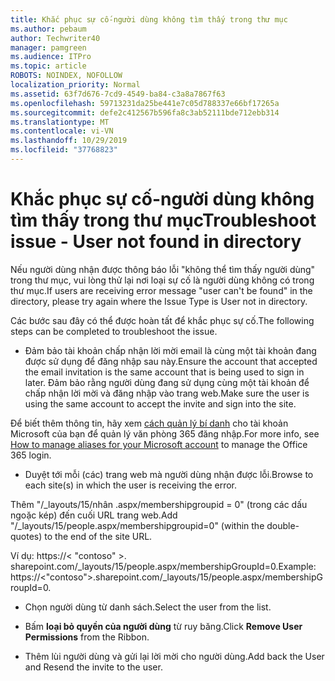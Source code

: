 ```yaml
---
title: Khắc phục sự cố-người dùng không tìm thấy trong thư mục
ms.author: pebaum
author: Techwriter40
manager: pamgreen
ms.audience: ITPro
ms.topic: article
ROBOTS: NOINDEX, NOFOLLOW
localization_priority: Normal
ms.assetid: 63f7d676-7cd9-4549-ba84-c3a8a7867f63
ms.openlocfilehash: 59713231da25be441e7c05d788337e66bf17265a
ms.sourcegitcommit: defe2c412567b596fa8c3ab52111bde712ebb314
ms.translationtype: MT
ms.contentlocale: vi-VN
ms.lasthandoff: 10/29/2019
ms.locfileid: "37768823"
---
```

# <a name="troubleshoot-issue---user-not-found-in-directory"></a><span data-ttu-id="6686d-102">Khắc phục sự cố-người dùng không tìm thấy trong thư mục</span><span class="sxs-lookup"><span data-stu-id="6686d-102">Troubleshoot issue - User not found in directory</span></span>

<span data-ttu-id="6686d-103">Nếu người dùng nhận được thông báo lỗi "không thể tìm thấy người dùng" trong thư mục, vui lòng thử lại nơi loại sự cố là người dùng không có trong thư mục.</span><span class="sxs-lookup"><span data-stu-id="6686d-103">If users are receiving error message "user can't be found" in the directory, please try again where the Issue Type is User not in directory.</span></span>

<span data-ttu-id="6686d-104">Các bước sau đây có thể được hoàn tất để khắc phục sự cố.</span><span class="sxs-lookup"><span data-stu-id="6686d-104">The following steps can be completed to troubleshoot the issue.</span></span>

- <span data-ttu-id="6686d-105">Đảm bảo tài khoản chấp nhận lời mời email là cùng một tài khoản đang được sử dụng để đăng nhập sau này.</span><span class="sxs-lookup"><span data-stu-id="6686d-105">Ensure the account that accepted the email invitation is the same account that is being used to sign in later.</span></span> <span data-ttu-id="6686d-106">Đảm bảo rằng người dùng đang sử dụng cùng một tài khoản để chấp nhận lời mời và đăng nhập vào trang web.</span><span class="sxs-lookup"><span data-stu-id="6686d-106">Make sure the user is using the same account to accept the invite and sign into the site.</span></span> 

<span data-ttu-id="6686d-107">Để biết thêm thông tin, hãy xem [cách quản lý bí danh</a> cho tài khoản Microsoft của bạn để quản lý văn phòng 365 đăng nhập](https://support.microsoft.com/help/12407/microsoft-account-how-to-manage-aliases).</span><span class="sxs-lookup"><span data-stu-id="6686d-107">For more info, see [How to manage aliases for your Microsoft account</a> to manage the Office 365 login](https://support.microsoft.com/help/12407/microsoft-account-how-to-manage-aliases).</span></span> 

- <span data-ttu-id="6686d-108">Duyệt tới mỗi (các) trang web mà người dùng nhận được lỗi.</span><span class="sxs-lookup"><span data-stu-id="6686d-108">Browse to each site(s) in which the user is receiving the error.</span></span> 

<span data-ttu-id="6686d-109">Thêm "/_layouts/15/nhân .aspx/membershipgroupid = 0" (trong các dấu ngoặc kép) đến cuối URL trang web.</span><span class="sxs-lookup"><span data-stu-id="6686d-109">Add "/_layouts/15/people.aspx/membershipgroupid=0" (within the double-quotes) to the end of the site URL.</span></span> 

<span data-ttu-id="6686d-110">Ví dụ: https://< "contoso" >. sharepoint.com/_layouts/15/people.aspx/membershipGroupId=0.</span><span class="sxs-lookup"><span data-stu-id="6686d-110">Example: https://<"contoso">.sharepoint.com/_layouts/15/people.aspx/membershipGroupId=0.</span></span>

- <span data-ttu-id="6686d-111">Chọn người dùng từ danh sách.</span><span class="sxs-lookup"><span data-stu-id="6686d-111">Select the user from the list.</span></span>

- <span data-ttu-id="6686d-112">Bấm **loại bỏ quyền của người dùng** từ ruy băng.</span><span class="sxs-lookup"><span data-stu-id="6686d-112">Click **Remove User Permissions** from the Ribbon.</span></span> 
-  <span data-ttu-id="6686d-113">Thêm lùi người dùng và gửi lại lời mời cho người dùng.</span><span class="sxs-lookup"><span data-stu-id="6686d-113">Add back the User and Resend the invite to the user.</span></span>

